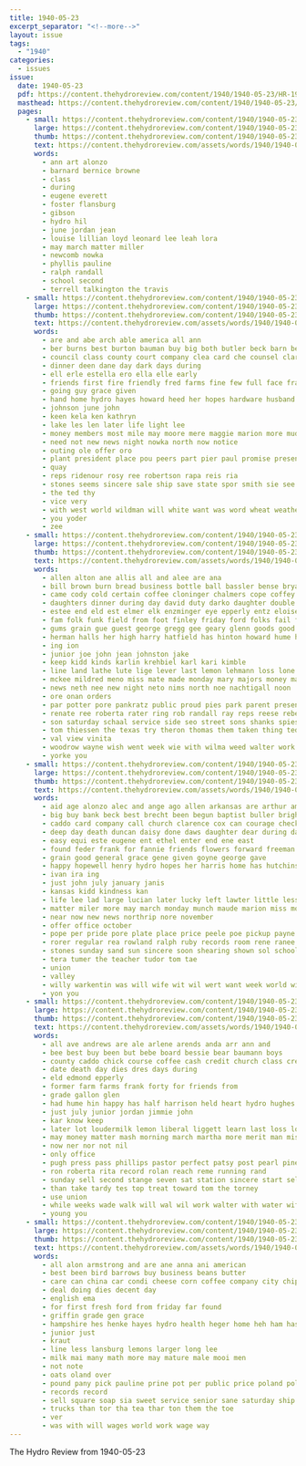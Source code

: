 ```yaml
---
title: 1940-05-23
excerpt_separator: "<!--more-->"
layout: issue
tags:
  - "1940"
categories:
  - issues
issue:
  date: 1940-05-23
  pdf: https://content.thehydroreview.com/content/1940/1940-05-23/HR-1940-05-23.pdf
  masthead: https://content.thehydroreview.com/content/1940/1940-05-23/masthead/HR-1940-05-23.jpg
  pages:
    - small: https://content.thehydroreview.com/content/1940/1940-05-23/small/HR-1940-05-23-01.jpg
      large: https://content.thehydroreview.com/content/1940/1940-05-23/large/HR-1940-05-23-01.jpg
      thumb: https://content.thehydroreview.com/content/1940/1940-05-23/thumbnails/HR-1940-05-23-01.jpg
      text: https://content.thehydroreview.com/assets/words/1940/1940-05-23/HR-1940-05-23-01.txt
      words:
        - ann art alonzo
        - barnard bernice browne
        - class
        - during
        - eugene everett
        - foster flansburg
        - gibson
        - hydro hil
        - june jordan jean
        - louise lillian loyd leonard lee leah lora
        - may march matter miller
        - newcomb nowka
        - phyllis pauline
        - ralph randall
        - school second
        - terrell talkington the travis
    - small: https://content.thehydroreview.com/content/1940/1940-05-23/small/HR-1940-05-23-02.jpg
      large: https://content.thehydroreview.com/content/1940/1940-05-23/large/HR-1940-05-23-02.jpg
      thumb: https://content.thehydroreview.com/content/1940/1940-05-23/thumbnails/HR-1940-05-23-02.jpg
      text: https://content.thehydroreview.com/assets/words/1940/1940-05-23/HR-1940-05-23-02.txt
      words:
        - are and abe arch able america all ann
        - ber burns best burton bauman buy big both butler beck barn beard bank been bors bridgeport bert
        - council class county court company clea card che counsel clark come
        - dinner deen dane day dark days during
        - ell erle estella ero ella elle early
        - friends first fire friendly fred farms fine few full face frank forward for
        - going guy grace given
        - hand home hydro hayes howard heed her hopes hardware husband hein hereford had han heger hope has hildebrand held
        - johnson june john
        - keen kela ken kathryn
        - lake les len later life light lee
        - money members most mile may moore mere maggie marion more mudd
        - need not new news night nowka north now notice
        - outing ole offer oro
        - plant president place pou peers part pier paul promise present pers power pete panes peper pos pear
        - quay
        - reps ridenour rosy ree robertson rapa reis ria
        - stones seems sincere sale ship save state spor smith sie see said side such sant set store school shower spies steele
        - the ted thy
        - vice very
        - with west world wildman will white want was word wheat weatherford while
        - you yoder
        - zee
    - small: https://content.thehydroreview.com/content/1940/1940-05-23/small/HR-1940-05-23-03.jpg
      large: https://content.thehydroreview.com/content/1940/1940-05-23/large/HR-1940-05-23-03.jpg
      thumb: https://content.thehydroreview.com/content/1940/1940-05-23/thumbnails/HR-1940-05-23-03.jpg
      text: https://content.thehydroreview.com/assets/words/1940/1940-05-23/HR-1940-05-23-03.txt
      words:
        - allen alton ane allis all and alee are ana
        - bill brown burn bread business bottle ball bassler bense bryan better born
        - came cody cold certain coffee cloninger chalmers cope coffey carrier carry city camey class chris coach cee
        - daughters dinner during day david duty darko daughter double dry dungan delma duncan
        - estee end eld est elmer elk enzminger eye epperly entz eloise every
        - fam folk funk field from foot finley friday ford folks fail full first frida far foster for frank
        - gums grain gue guest george gregg gee geary glenn goods good game
        - herman halls her high harry hatfield has hinton howard hume hoot hatz had home honesty hydro henry
        - ing ion
        - junior joe john jean johnston jake
        - keep kidd kinds karlin krehbiel karl kari kimble
        - line land lathe lute lige lever last lemon lehmann loss lone lee life
        - mckee mildred meno miss mate made monday mary majors money mas main mcallen marie may morning members master murphy
        - news neth nee new night neto nims north noe nachtigall noon
        - ore onan orders
        - par potter pore pankratz public proud pies park parent present pers
        - renate ree roberta rater ring rob randall ray reps reese reber rou rober reach
        - son saturday schaal service side seo street sons shanks spies south short star super stockton sunda sturgill special smith sal susie steel scruggs seed school suey store sunday simpson
        - tom thiessen the texas try theron thomas them taken thing ted tax tweed turn
        - val view vinita
        - woodrow wayne wish went week wie with wilma weed walter work west williams was weatherford welding worthy wilda will
        - yorke you
    - small: https://content.thehydroreview.com/content/1940/1940-05-23/small/HR-1940-05-23-04.jpg
      large: https://content.thehydroreview.com/content/1940/1940-05-23/large/HR-1940-05-23-04.jpg
      thumb: https://content.thehydroreview.com/content/1940/1940-05-23/thumbnails/HR-1940-05-23-04.jpg
      text: https://content.thehydroreview.com/assets/words/1940/1940-05-23/HR-1940-05-23-04.txt
      words:
        - aid age alonzo alec and ange ago allen arkansas are arthur american alfred ards
        - big buy bank beck best brecht been begun baptist buller bright bobby brother born
        - caddo card company call church clarence cox can courage check conte cicero city
        - deep day death duncan daisy done daws daughter dear during days dunning daughters dinner deal
        - easy equi este eugene ent ethel enter end ene east
        - found feder frank for fannie friends flowers forward freeman farm friday from
        - grain good general grace gene given goyne george gave
        - happy hopewell henry hydro hopes her harris home has hutchinson heide hes him hon held honey high heres hearty
        - ivan ira ing
        - just john july january janis
        - kansas kidd kindness kan
        - life lee lad large lucian later lucky left lawter little less lena late
        - matter miler more may march monday munch maude marion miss mound marie martin mean many made most miller mar
        - near now new news northrip nore november
        - offer office october
        - pope per pride pore plate place price peele poe pickup payne presley post path proud pitzer pete por pere past press porch pay painting
        - rorer regular rea rowland ralph ruby records room rene ranee reps ross rock
        - stones sunday sand sun sincere soon shearing shown sol school spain stutzman stamp start second still senior store station spies set sons son sam strong
        - tera tumer the teacher tudor tom tae
        - union
        - valley
        - willy warkentin was will wife wit wil wert want week world wish win while washita weatherford words william wah with western work
        - yon you
    - small: https://content.thehydroreview.com/content/1940/1940-05-23/small/HR-1940-05-23-05.jpg
      large: https://content.thehydroreview.com/content/1940/1940-05-23/large/HR-1940-05-23-05.jpg
      thumb: https://content.thehydroreview.com/content/1940/1940-05-23/thumbnails/HR-1940-05-23-05.jpg
      text: https://content.thehydroreview.com/assets/words/1940/1940-05-23/HR-1940-05-23-05.txt
      words:
        - all ave andrews are ale arlene arends anda arr ann and
        - bee best buy been but bebe board bessie bear baumann boys
        - county caddo chick course coffee cash credit church class cream cope city came con cole come
        - date death day dies dres days during
        - eld edmond epperly
        - former farm farms frank forty for friends from
        - grade gallon glen
        - had hume hin happy has half harrison held heart hydro hughes high her hinton henke
        - just july junior jordan jimmie john
        - kar know keep
        - later lot loudermilk lemon liberal liggett learn last loss long
        - may money matter mash morning march martha more merit man mission miller
        - now ner nor not nil
        - only office
        - pugh press pass phillips pastor perfect patsy post pearl pine pay price proud
        - ron roberta rita record rolan reach reme running rand
        - sunday sell second stange seven sat station sincere start selves service state school side schantz set season
        - than take tardy tes top treat toward tom the torney
        - use union
        - while weeks wade walk will wal wil work walter with water wife week was wisk
        - young you
    - small: https://content.thehydroreview.com/content/1940/1940-05-23/small/HR-1940-05-23-06.jpg
      large: https://content.thehydroreview.com/content/1940/1940-05-23/large/HR-1940-05-23-06.jpg
      thumb: https://content.thehydroreview.com/content/1940/1940-05-23/thumbnails/HR-1940-05-23-06.jpg
      text: https://content.thehydroreview.com/assets/words/1940/1940-05-23/HR-1940-05-23-06.txt
      words:
        - all alon armstrong and are ane anna ani american
        - best been bird barrows buy business beans butter
        - care can china car condi cheese corn coffee company city chips
        - deal doing dies decent day
        - english ema
        - for first fresh ford from friday far found
        - griffin grade gen grace
        - hampshire hes henke hayes hydro health heger home heh ham has hamp
        - junior just
        - kraut
        - line less lansburg lemons larger long lee
        - milk mai many math more may mature male mooi men
        - not note
        - oats oland over
        - pound pany pick pauline prine pot per public price poland policy
        - records record
        - sell square soap sia sweet service senior sane saturday ship sieh second share
        - trucks than tor tha tea thar ton them the toe
        - ver
        - was with will wages world work wage way
---
```


The Hydro Review from 1940-05-23

<!--more-->

